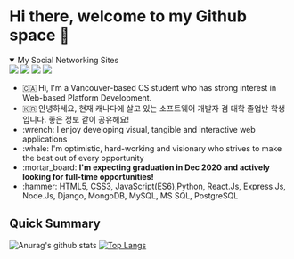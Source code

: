 # Hi there, welcome to my Github space 🚀

<details open>
  <summary>My Social Networking Sites</summary>
  <div>
    <a href="https://www.linkedin.com/in/danlee0528" target="_blank"><img src="https://img.shields.io/badge/linkedin-%230077B5.svg?&style=for-the-badge&logo=linkedin&logoColor=white"></a>
    <a href="https://dev.to/danlee0528" target="_blank"><img src= "https://img.shields.io/badge/DEV.TO-%230A0A0A.svg?&style=for-the-badge&logo=dev.to&logoColor=white"></a>
    <a href="https://www.instagram.com/lhk.dev/" target="_blank"><img src="https://img.shields.io/badge/instagram-%23E4405F.svg?&style=for-the-badge&logo=instagram&logoColor=white"></a>
    <a href="https://www.youtube.com/channel/UCwqWNzINlWxwfNCPAU86_Fg?view_as=subscriber" target="_blank"><img src="https://img.shields.io/badge/youtube-%23FF0000.svg?&style=for-the-badge&logo=youtube&logoColor=white"></a>
  </div>
</details>

<ul>
<li> 🇨🇦 Hi, I'm a Vancouver-based CS student who has strong interest in Web-based Platform Development.</li>
<li> 🇰🇷 안녕하세요, 현재 캐나다에 살고 있는 소프트웨어 개발자 겸 대학 졸업반 학생 입니다. 좋은 정보 같이 공유해요!</li>
<li>:wrench: I enjoy developing visual, tangible and interactive web applications </li>
<li>:whale: I'm optimistic, hard-working and visionary who strives to make the best out of every opportunity</li>
<li>:mortar_board: <strong>I'm expecting graduation in Dec 2020 and actively looking for full-time opportunities!</strong></li>
<li>:hammer: HTML5, CSS3, JavaScript(ES6),Python, React.Js, Express.Js, Node.Js, Django, MongoDB, MySQL, MS SQL, PostgreSQL</li>
</ul>

## Quick Summary
![Anurag's github stats](https://github-readme-stats.vercel.app/api?username=danlee0528&show_icons=true&theme=default)
[![Top Langs](https://github-readme-stats.vercel.app/api/top-langs/?username=danlee0528&layout=compact)](https://github.com/anuraghazra/github-readme-stats)


